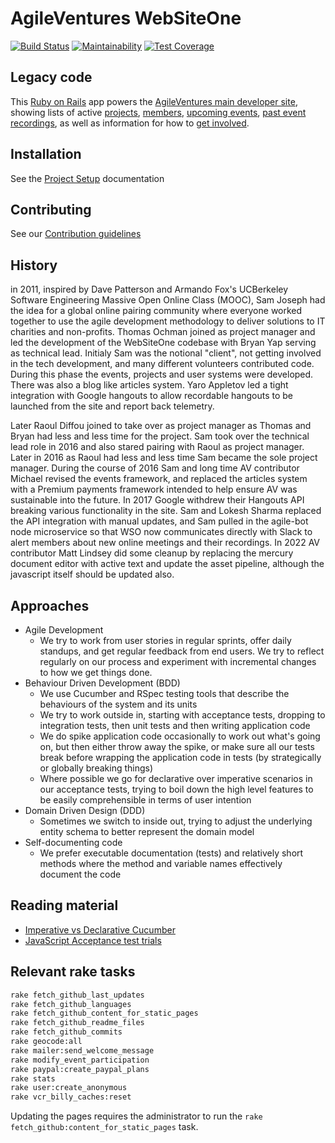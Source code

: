 # AgileVentures WebSiteOne

[![Build Status](https://semaphoreci.com/api/v1/agileventures/websiteone/branches/1058_add_google_calendar_link/shields_badge.svg)](https://semaphoreci.com/agileventures/websiteone) [![Maintainability](https://api.codeclimate.com/v1/badges/8bbffaef68e73422ca40/maintainability)](https://codeclimate.com/github/AgileVentures/WebsiteOne/maintainability) [![Test Coverage](https://api.codeclimate.com/v1/badges/8bbffaef68e73422ca40/test_coverage)](https://codeclimate.com/github/AgileVentures/WebsiteOne/test_coverage)

## Legacy code

This [Ruby on Rails](http://rubyonrails.org/) app powers the [AgileVentures main developer site](http://agileventures.org/), showing lists of active [projects](https://www.agileventures.org/projects), [members](https://www.agileventures.org/users), [upcoming events](https://www.agileventures.org/events), [past event recordings](https://www.agileventures.org/scrums), as well as information for how to [get involved](https://www.agileventures.org/membership-plans).

## Installation

See the [Project Setup](docs/project_setup.md) documentation

## Contributing

See our [Contribution guidelines](CONTRIBUTING.md)

## History

in 2011, inspired by Dave Patterson and Armando Fox's UCBerkeley Software Engineering Massive Open Online Class (MOOC),  Sam Joseph had the idea for a global online pairing community where everyone worked together to use the agile development methodology to deliver solutions to IT charities and non-profits.  Thomas Ochman joined as project manager and led the development of the WebSiteOne codebase with Bryan Yap serving as technical lead.  Initialy Sam was the notional "client", not getting involved in the tech development, and many different volunteers contributed code.  During this phase the events, projects and user systems were developed.  There was also a blog like articles system.  Yaro Appletov led a tight integration with Google hangouts to allow recordable hangouts to be launched from the site and report back telemetry.

Later Raoul Diffou joined to take over as project manager as Thomas and Bryan had less and less time for the project.  Sam took over the technical lead role in 2016 and also stared pairing with Raoul as project manager.  Later in 2016 as Raoul had less and less time Sam became the sole project manager.  During the course of 2016 Sam and long time AV contributor Michael revised the events framework, and replaced the articles system with a Premium payments framework intended to help ensure AV was sustainable into the future.  In 2017 Google withdrew their Hangouts API breaking various functionality in the site.  Sam and Lokesh Sharma replaced the API integration with manual updates, and Sam pulled in the agile-bot node microservice so that WSO now communicates directly with Slack to alert members about new online meetings and their recordings.  In 2022 AV contributor Matt Lindsey did some cleanup by replacing the mercury document editor with active text and update the asset pipeline, although the javascript itself should be updated also.

## Approaches

* Agile Development
  * We try to work from user stories in regular sprints, offer daily standups, and get regular feedback from end users.  We try to reflect regularly on our process and experiment with incremental changes to how we get things done.
* Behaviour Driven Development (BDD)
  * We use Cucumber and RSpec testing tools that describe the behaviours of the system and its units
  * We try to work outside in, starting with acceptance tests, dropping to integration tests, then unit tests and then writing application code
  * We do spike application code occasionally to work out what's going on, but then either throw away the spike, or make sure all our tests break before wrapping the application code in tests (by strategically or globally breaking things)
  * Where possible we go for declarative over imperative scenarios in our acceptance tests, trying to boil down the high level features to be easily comprehensible in terms of user intention
* Domain Driven Design (DDD)
  * Sometimes we switch to inside out, trying to adjust the underlying entity schema to better represent the domain model
* Self-documenting code
  * We prefer executable documentation (tests) and relatively short methods where the method and variable names effectively document the code

## Reading material

* [Imperative vs Declarative Cucumber](http://fasteragile.com/blog/2015/01/19/declarative-user-stories-translate-to-good-cucumber-features/)
* [JavaScript Acceptance test trials](https://bibwild.wordpress.com/2016/02/18/struggling-towards-reliable-capybara-javascript-testing/)

## Relevant rake tasks

```bash
rake fetch_github_last_updates
rake fetch_github_languages
rake fetch_github_content_for_static_pages
rake fetch_github_readme_files
rake fetch_github_commits
rake geocode:all
rake mailer:send_welcome_message
rake modify_event_participation
rake paypal:create_paypal_plans
rake stats
rake user:create_anonymous
rake vcr_billy_caches:reset
```

Updating the pages requires the administrator to run the `rake fetch_github:content_for_static_pages` task.